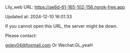 Lily_web URL: https://ae6d-61-165-102-156.ngrok-free.app

Updated at: 2024-12-10 16:01:33

If you cannot open this URL, the server might be down.

Please contact: 

goley04@foxmail.com Or Wechat:GL_yeaH